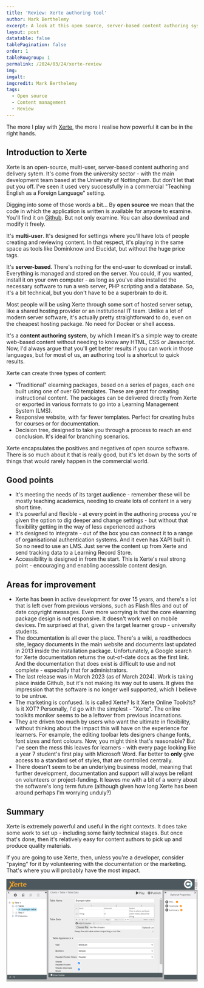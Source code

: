 ```yaml
---
title: 'Review: Xerte authoring tool'
author: Mark Berthelemy
excerpt: A look at this open source, server-based content authoring system
layout: post
datatable: false
tablePagination: false
order: 1
tableRowgroup: 1
permalink: /2024/03/24/xerte-review
img: 
imgalt: 
imgcredit: Mark Berthelemy
tags:
  - Open source
  - Content management
  - Review
---
```

The more I play with [Xerte](https://www.xerte.org.uk/), the more I realise how powerful it can be in the right hands.

## Introduction to Xerte

Xerte is an open-source, multi-user, server-based content authoring and delivery sytem. It's come from the university sector - with the main development team based at the University of Nottingham. But don't let that put you off. I've seen it used very successfully in a commercial "Teaching English as a Foreign Language" setting.

Digging into some of those words a bit... By **open source** we mean that the code in which the application is written is available for anyone to examine. You'll find it on [Github](https://github.com/thexerteproject/xerteonlinetoolkits). But not only examine. You can also download and modify it freely.

It's **multi-user**. It's designed for settings where you'll have lots of people creating and reviewing content. In that respect, it's playing in the same space as tools like Dominknow and Elucidat, but without the huge price tags.

It's **server-based**. There's nothing for the end-user to download or install. Everything is managed and stored on the server. You could, if you wanted, install it on your own computer - as long as you've also installed the necessary software to run a web server, PHP scripting and a database. So, it's a bit technical, but you don't have to be a superbrain to do it.

Most people will be using Xerte through some sort of hosted server setup, like a shared hosting provider or an institutional IT team. Unlike a lot of modern server software, it's actually pretty straightforward to do, even on the cheapest hosting package. No need for Docker or shell access.

It's a **content authoring system**, by which I mean it's a simple way to create web-based content without needing to know any HTML, CSS or Javascript. Now, I'd always argue that you'll get better results if you can work in those languages, but for most of us, an authoring tool is a shortcut to quick results.

Xerte can create three types of content:

- "Traditional" elearning packages, based on a series of pages, each one built using one of over 60 templates. These are great for creating instructional content. The packages can be delivered directly from Xerte or exported in various formats to go into a Learning Management System (LMS).
- Responsive website, with far fewer templates. Perfect for creating hubs for courses or for documentation.
- Decision tree, designed to take you through a process to reach an end conclusion. It's ideal for branching scenarios.

Xerte encapsulates the positives and negatives of open source software. There is so much about it that is really good, but it's let down by the sorts of things that would rarely happen in the commercial world.

## Good points

- It's meeting the needs of its target audience - remember these will be mostly teaching academics, needing to create lots of content in a very short time.
- It's powerful and flexible - at every point in the authoring process you're given the option to dig deeper and change settings - but without that flexibility getting in the way of less experienced authors
- It's designed to integrate - out of the box you can connect it to a range of organisational authentication systems. And it even has XAPI built in. So no need to use an LMS. Just serve the content up from Xerte and send tracking data to a Learning Record Store.
- Accessibility is designed in from the start. This is Xerte's real strong point - encouraging and enabling accessible content design.

## Areas for improvement

- Xerte has been in active development for over 15 years, and there's a lot that is left over from previous versions, such as Flash files and out of date copyright messages. Even more worrying is that the core elearning package design is not responsive. It doesn't work well on mobile devices. I'm surprised at that, given the target learner group - university students.
- The documentation is all over the place. There's a wiki, a readthedocs site, legacy documents in the main website and documents last updated in 2013 inside the installation package. Unfortunately, a Google search for Xerte documentation returns the out-of-date docs as the first link. And the documentation that does exist is difficult to use and not complete - especially that for administrators.
- The last release was in March 2023 (as of March 2024). Work is taking place inside Github, but it's not making its way out to users. It gives the impression that the software is no longer well supported, which I believe to be untrue.
- The marketing is confused. Is is called Xerte? Is it Xerte Online Toolkits? Is it XOT? Personally, I'd go with the simplest - "Xerte". The online toolkits moniker seems to be a leftover from previous incarnations.
- They are driven too much by users who want the ultimate in flexibility, without thinking about the impact this will have on the experience for learners. For example, the editing toolbar lets designers change fonts, font sizes and font colours. Now, you might think that's reasonable? But I've seen the mess this leaves for learners - with every page looking like a year 7 student's first play with Microsoft Word. Far better to **only** give access to a standard set of styles, that are controlled centrally.
- There doesn't seem to be an underlying business model, meaning that further development, documentation and support will always be reliant on volunteers or project-funding. It leaves me with a bit of a worry about the software's long term future (although given how long Xerte has been around perhaps I'm worrying unduly?)

## Summary

Xerte is extremely powerful and useful in the right contexts. It does take some work to set up - including some fairly technical stages. But once that's done, then it's relatively easy for content authors to pick up and produce quality materials.

If you are going to use Xerte, then, unless you're a developer, consider "paying" for it by volunteering with the documentation or the marketing. That's where you will probably have the most impact.

![Xerte screenshot](/post-images/2024/xerte-screenshot.png)

